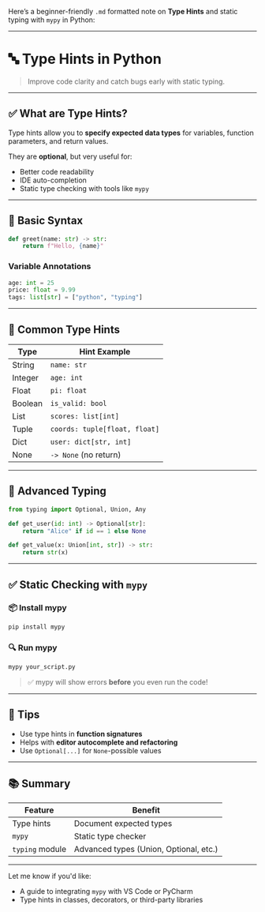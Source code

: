 Here’s a beginner-friendly `.md` formatted note on **Type Hints** and static typing with `mypy` in Python:

---

# 🔤 **Type Hints in Python**

> Improve code clarity and catch bugs early with static typing.

---

## ✅ What are Type Hints?

Type hints allow you to **specify expected data types** for variables, function parameters, and return values.

They are **optional**, but very useful for:

* Better code readability
* IDE auto-completion
* Static type checking with tools like `mypy`

---

## 🧪 Basic Syntax

```python
def greet(name: str) -> str:
    return f"Hello, {name}"
```

### Variable Annotations

```python
age: int = 25
price: float = 9.99
tags: list[str] = ["python", "typing"]
```

---

## 🧩 Common Type Hints

| Type    | Hint Example                  |
| ------- | ----------------------------- |
| String  | `name: str`                   |
| Integer | `age: int`                    |
| Float   | `pi: float`                   |
| Boolean | `is_valid: bool`              |
| List    | `scores: list[int]`           |
| Tuple   | `coords: tuple[float, float]` |
| Dict    | `user: dict[str, int]`        |
| None    | `-> None` (no return)         |

---

## 🧠 Advanced Typing

```python
from typing import Optional, Union, Any

def get_user(id: int) -> Optional[str]:
    return "Alice" if id == 1 else None

def get_value(x: Union[int, str]) -> str:
    return str(x)
```

---

## ✅ Static Checking with `mypy`

### 📦 Install mypy

```bash
pip install mypy
```

### 🔍 Run mypy

```bash
mypy your_script.py
```

> ✅ mypy will show errors **before** you even run the code!

---

## 🧰 Tips

* Use type hints in **function signatures**
* Helps with **editor autocomplete and refactoring**
* Use `Optional[...]` for `None`-possible values

---

## 📚 Summary

| Feature         | Benefit                                |
| --------------- | -------------------------------------- |
| Type hints      | Document expected types                |
| `mypy`          | Static type checker                    |
| `typing` module | Advanced types (Union, Optional, etc.) |

---

Let me know if you'd like:

* A guide to integrating `mypy` with VS Code or PyCharm
* Type hints in classes, decorators, or third-party libraries
